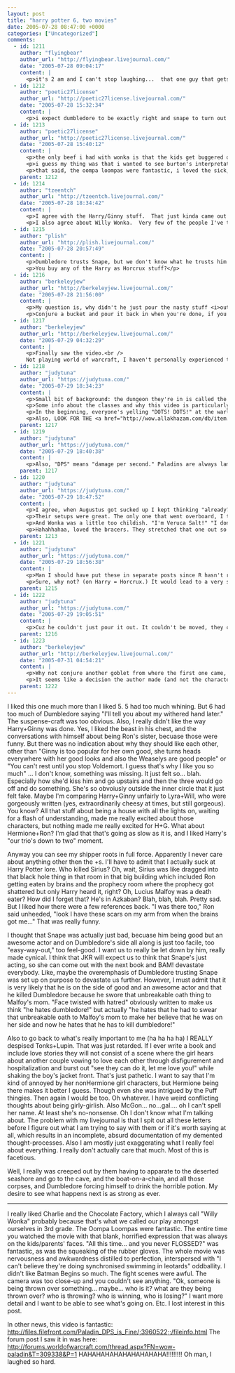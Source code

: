 ```yaml
---
layout: post
title: "harry potter 6, two movies"
date: 2005-07-28 08:47:00 +0000
categories: ["Uncategorized"]
comments:
  - id: 1211
    author: "flyingbear"
    author_url: "http://flyingbear.livejournal.com/"
    date: "2005-07-28 09:04:17"
    content: |
      <p>it's 2 am and I can't stop laughing...  that one guy that gets angrier and angrier kills me..  ahahahahahahhah</p>
  - id: 1212
    author: "poetic27license"
    author_url: "http://poetic27license.livejournal.com/"
    date: "2005-07-28 15:32:34"
    content: |
      <p>i expect dumbledore to be exactly right and snape to turn out to be a brilliant actor, of course - and when that fails to happen i shall fall off the edge of the earth.</p>
  - id: 1213
    author: "poetic27license"
    author_url: "http://poetic27license.livejournal.com/"
    date: "2005-07-28 15:40:12"
    content: |
      <p>the only beef i had with wonka is that the kids get buggered off far too quickly.  there's not much in between or suspense there.  other parts were done too slowly, so the timing was off.</p>
      <p>i guess my thing was that i wanted to see burton's interpretation of the factory as a whole, and you only get to see a small part of things as you whiz on by.  also, charlie's little boy angst in the first was cut out in order to put in wonka's bit.  quite an interesting trade-off.  </p>
      <p>that said, the oompa loompas were fantastic, i loved the sick, sick puppets in the beginning, the braces, the squirrels and the boat and the eyewear throughout.</p>
    parent: 1212
  - id: 1214
    author: "tzeentch"
    author_url: "http://tzeentch.livejournal.com/"
    date: "2005-07-28 18:34:42"
    content: |
      <p>I agree with the Harry/Ginny stuff.  That just kinda came out of nowhere.</p>
      <p>I also agree about Willy Wonka.  Very few of the people I've talked to like the new Oompa Loompas or the songs, but I did.  And I did like the Depp and the glasses and stuff, although parts of it were not done too well I thought, especially when he breaks down remembering his father and stuff.  </p>
  - id: 1215
    author: "plish"
    author_url: "http://plish.livejournal.com/"
    date: "2005-07-28 20:57:49"
    content: |
      <p>Dumbledore trusts Snape, but we don't know what he trusts him to do.</p>
      <p>You buy any of the Harry as Horcrux stuff?</p>
  - id: 1216
    author: "berkeleyjew"
    author_url: "http://berkeleyjew.livejournal.com/"
    date: "2005-07-28 21:56:00"
    content: |
      <p>My question is, why didn't he just pour the nasty stuff <i>out?</i> </p>
      <p>Conjure a bucket and pour it back in when you're done, if you think that's important. Hell, turn the goblet into a monkey and force the monkey to drink it, I don't care; just don't drink something Voldemort wants you to drink. It seems like a fundamentally bad idea.</p>
  - id: 1217
    author: "berkeleyjew"
    author_url: "http://berkeleyjew.livejournal.com/"
    date: "2005-07-29 04:32:29"
    content: |
      <p>Finally saw the video.<br />
      Not playing world of warcraft, I haven't personally experienced the expectation and disappointment these guys clearly felt, but the chorus of "SHIT!" when the last guy died was hilarious.</p>
  - id: 1218
    author: "judytuna"
    author_url: "https://judytuna.com/"
    date: "2005-07-29 18:34:23"
    content: |
      <p>Small bit of background: the dungeon they're in is called the Molten Core, which used to be the most hardcore raid dungeon until last week when they introduced Blackwing Lair. MC requires a full raid group (40 people) to do. The boss that they're fighting in the video is named Lucifron, and is only the FIRST boss in MC, which has like 8 big bosses. Not only that, it takes a couple of hours to even GET to Luci (not to mention coordinate 40 competent people; if you're not a hardcore raiding guild where that's all you do, this is the most difficult part. haha). Luci has two cronies which are very hard to kill (the pickup groups I've gone with have managed to kill one of his servants that are part of the event, but not the other... and not even get 2% off of Luci. It was sad). Also, he has a bunch of curses he puts on everyone, including one that does a billion (or so) dmg to you after 15 (or so) seconds, and one that makes it so that every spell you cast 2x as much mana; you have to have like 20 people whose entire role is to cleanse everybody else in order to win. At the start of the video, 35 people are dead, leaving 3 pallies, a warlock, and a mage. Which is why there's all that yelling... 35 people are dead and have nothing else to do.  And bringing Luci down to 0% health (HAHAHA) is so frustrating... it probably took 4-5 hours to get to that point, and it'll take another 15minutes to get everybody ressed and ready to go again.</p>
      <p>Some info about the classes and why this video is particularly hilarious: Plate mail is the highest armor class in the game; only warriors and paladins can wear them. They are both melee classes, but warriors are a pure (and powerful) melee class, while paladins are build to survive: they have two invulnerability shields, an ability that lets them regain 100% of their health, and a bunch of healing/cleansing spells. But everybody who plays a paladin complains about their weakness and the sheer length of time it takes to kill anything (just ask Mike, who has a 60 paladin, or Ryan, who has a 57 pally). So it's not surprising that in the end there were 37 dead other people and 3 pallies whacking pitifully away at Luci with their hammers, since the paladins were probably standing back during the rest of the fight and healing/cleansing the others. Pallies have an ability called "seal of the commander" which makes it so that every hit you land, there's a chance that you will do 2x as much damage... this is one of the only ways a pally can deal big damage, but the problem is, it's random. I don't even know if they were using that seal (they probably had 0 mana left, anyway), but it's hilarious that they weren't able to take him from &gt; 0.5% health to 0% health, hahaha. </p>
      <p>In the beginning, everyone's yelling "DOTS! DOTS!" at the warlock. "DoT" stands for "Damage over time"; warlocks have powerful ones, and they were probably yelling at the warlock to get some DoTs on him before getting squished to a pulp. You can see a little red icon with a slash through it appear under Luci's health bar in the beginning of the video, that's from the warlock. Umm.. then you can see a few frostbolts coming in from the right side, that's coming from a mage. He seems to be doing ok, very far away from Luci... but then one of the pallies gets hit and throws one of his invulnerability bubbles on himself, causing him to lose aggro and so Luci runs over and turns the mage into mincemeat. "Consecrate" is a paladin AoE (area of effect) spell... it does a little damage. One of the pallies does it right after the mage dies (it's the big yellow firey stuff that poofs on the ground) before the girl yells at the other pallies to also "consecrate! consecrate!" at the end. </p>
      <p>Also, LOOK FOR THE <a href="http://wow.allakhazam.com/db/item.html?witem=15778" rel="nofollow">MECHANICAL YETI</a>. HAHAHAHAHAHAHAHAHAHAHAHAHA... hahaha... hahahaha....</p>
    parent: 1217
  - id: 1219
    author: "judytuna"
    author_url: "https://judytuna.com/"
    date: "2005-07-29 18:40:38"
    content: |
      <p>Also, "DPS" means "damage per second." Paladins are always lamenting their low DPS on the boards, and the mods always say that Paladin DPS is fine and where it's meant to be. "FTW" = "for the win" which means ... you know ... for... the win. Yeahhh... people are always saying that though. For example, "chocolate chip cookies ftw" and "spammers ftl" (for the lose). Yeahhh... Often FTW is used sarcastically too (just like GG for good game/good going... in warcraft 3 all the kiddies would say "GG NOW LEAVE ALREDY B2TCH UR PWNED LOLOLOL UR GHEY" if they think they're winning against you). Etc etc etc.</p>
    parent: 1217
  - id: 1220
    author: "judytuna"
    author_url: "https://judytuna.com/"
    date: "2005-07-29 18:47:52"
    content: |
      <p>I agree, when Augustus got sucked up I kept thinking "already?" even though I knew it was going to happen. </p>
      <p>Their setups were great. The only one that went overboard, I thought, was the constant cutting of the camera back to Violet's mom. That was just... a little much. Very, very funny, but she totally stole the scene, where the kids are supposed to have the focus.</p>
      <p>And Wonka was a little too childish. "I'm Veruca Salt!" "I don't care!" From the book I never got the feeling that Wonka was acting like a petulant child; he was crazy, yeah, but always in control of the situation, and I never got the feeling that he was "buggering" them off on purpose. They were sad coincidences that the kids brought upon themselves. Like in the book did the other kids ask "how did the oompa loompas already know our names?" and guess that WW had planned for their eliminations? Maybe I just missed it or something and it was obvious that WW had planned them and i was just too naive. </p>
      <p>Hahahhahaa, loved the bracers. They stretched that one out so well... naming the kids one by one... lifting the sheet to create expecation... and little WW gives such a huge, mangled smile... ahahhaha....</p>
    parent: 1213
  - id: 1221
    author: "judytuna"
    author_url: "https://judytuna.com/"
    date: "2005-07-29 18:56:38"
    content: |
      <p>Man I should have put these in separate posts since R hasn't read hp6 yet and keeps clicking on these comments and closing the window in horror. "I read something... about snape... and ... dumbledore..." </p>
      <p>Sure, why not? (on Harry = Horcrux.) It would lead to a very satisfyingly horrible ending where Harry is forced to destroy himself in order to destroy Voldemort, or some beautiful redemptive ending where he manages to make it so he doesn't have to destroy himself (he finds some loophole involving the ability to love; he turns V over to the Light; he goes through a horrible exorcism but emerges Chistlike from the bloody mire). Ok I'm going a little overboard there but you know what I mean. Aslan-like? Ok. I mean that makes sense, right, if you were an evil overlord (haha) and wanted to ensure your survival and one dude was prophecied to kill you, you'd make it so that dude would have to destroy himself to destroy you too, in the hopes of buying some more time while he mulls over the terrible decision, or swaying him to your side, or whatever. Also the "i could hear him" stuff and the scar pulsing and stuff. I remember him talking about the "i could hear his thoughts" stuff in the end of hp6, but I don't remember what he said about it. Or was that "i could hear him" stuff explained by some other phenomenon already? I can't remember</p>
    parent: 1215
  - id: 1222
    author: "judytuna"
    author_url: "https://judytuna.com/"
    date: "2005-07-29 19:05:51"
    content: |
      <p>Cuz he couldn't just pour it out. It couldn't be moved, they couldn't part it with their hands, couldn't conjure it away, couldn't pick it up. Unless it was with a goblet. Why not just pour the potion out on the ground once it's in the goblet? Maybe it only goes out of the goblet if it's going to be... drunk. She should have made D try to pour it out of the goblet and have it magically return to the cauldron, or stick immoble to the goblet or something. But then D would have looked reluctant, afraid to drink it. You have to admit the gusto with which he approached the task was formidable. Yeeeahhh... Then why not fill a million goblets? Ummm... maybe... it only goes into the goblet if... there are no bits of itself in other goblets. Yeeeahhh... Maybe you (or your trusted student) could only pick up the horcrux (or fake horcrux) if you drank it. Yeahhh....</p>
    parent: 1216
  - id: 1223
    author: "berkeleyjew"
    author_url: "http://berkeleyjew.livejournal.com/"
    date: "2005-07-31 04:54:21"
    content: |
      <p>Why not conjure another goblet from where the first one came, transfigure it into a monkey (or what have you) and force the transfigured goblet to drink it. I'll cry tears of insincere regret for the goblet/monkey, because D would have been fine.</p>
      <p>It seems like a decision the author made (and not the character) to set up the scene when they return.</p>
    parent: 1222
---
```


I liked this one much more than I liked 5. 5 had too much whining. But 6 had too much of Dumbledore saying "I'll tell you about my withered hand later." The suspense-craft was too obvious. Also, I really didn't like the way Harry+Ginny was done. Yes, I liked the beast in his chest, and the conversations with himself about being Ron's sister, becuase those were funny. But there was no indication about why they should like each other, other than "Ginny is too popular for her own good, she turns heads everywhere with her good looks and also the Weaselys are good people" or "You can't rest until you stop Voldemort. I guess that's why I like you so much" ... I don't know, something was missing. It just felt so... blah. Especially how she'd kiss him and go upstairs and then the three would go off and do something. She's so obvoiusly outside the inner circle that it just felt fake. Maybe I'm comparing Harry+Ginny unfairly to Lyra+Will, who were gorgeously written (yes, extraordinarily cheesy at times, but still gorgeous). You know? All that stuff about being a house with all the lights on, waiting for a flash of understanding, made me really excited about those characters, but nothing made me really excited for H+G. What about Hermione+Ron? I'm glad that that's going as slow as it is, and I liked Harry's "our trio's down to two" moment. 

Anyway you can see my shipper roots in full force. Apparently I never care about anything other then the +s. I'll have to admit that I actually suck at Harry Potter lore. Who killed Sirius? Oh, wait, Sirius was like dragged into that black hole thing in that room in that big building which included Ron getting eaten by brains and the prophecy room where the prophecy got shattered but only Harry heard it, right? Oh, Lucius Malfoy was a death eater? How did I forget that? He's in Azkaban? Blah, blah, blah. Pretty sad. But I liked how there were a few references back. "I was there too," Ron said unheeded, "look I have these scars on my arm from when the brains got me..." That was really funny. 

I thought that Snape was actually just bad, becuase him being good but an awesome actor and on Dumbledore's side all along is just too facile, too "easy-way-out," too feel-good. I want us to really be let down by him, really made cynical. I think that JKR will expect us to think that Snape's just acting, so she can come out with the next book and BAM! devastate everybody. Like, maybe the overemphasis of Dumbledore trusting Snape was set up on purpose to devastate us further. However, I must admit that it is very likely that he is on the side of good and an awesome actor and that he killed Dumbledore because he swore that unbreakable oath thing to Malfoy's mom. "Face twisted with hatred" obviously written to make us think "he hates dumbledore!" but actually "he hates that he had to swear that unbreakable oath to Malfoy's mom to make her believe that he was on her side and now he hates that he has to kill dumbledore!" 

Also to go back to what's really important to me (ha ha ha ha) I REALLY despised Tonks+Lupin. That was just retarded. If I ever write a book and include love stories they will not consist of a scene where the girl hears about another couple vowing to love each other through disfigurement and hospitalization and burst out "see they can do it, let me love you!" while shaking the boy's jacket front. That's just pathetic. I want to say that I'm kind of annoyed by her nonHermione girl characters, but Hermione being there makes it better I guess. Though even she was intrigued by the Puff thingies. Then again I would be too. Oh whatever. I have weird conflicting thoughts about being girly-girlish.  Also McGon... no...gal.... oh I can't spell her name. At least she's no-nonsense. Oh I don't know what I'm talking about. The problem with my livejournal is that I spit out all these letters before I figure out what I am trying to say with them or if it's worth saying at all, which results in an incomplete, absurd documentation of my demented thought-processes. Also I am mostly just exaggerating what I really feel about everything. I really don't actually care that much. Most of this is facetious. 

Well, I really was creeped out by them having to apparate to the deserted seashore and go to the cave, and the boat-on-a-chain, and all those corpses, and Dumbledore forcing himself to drink the horrible potion. My desire to see what happens next is as strong as ever. 

-------------------------------------------------------------------------------------------------

I really liked Charlie and the Chocolate Factory, which I always call "Willy Wonka" probably because that's what we called our play amongst ourselves in 3rd grade. The Oompa Loompas were fantastic. The entire time you watched the movie with that blank, horrified expression that was always on the kids/parents' faces. "All this time... and you never FLOSSED?" was fantastic, as was the squeaking of the rubber gloves. The whole movie was nervousness and awkwardness distilled to perfection, interspersed with "I can't believe they're doing synchronised swimming in leotards" oddballity. I didn't like Batman Begins so much. The fight scenes were awful. The camera was too close-up and you couldn't see anything. "Ok, someone is being thrown over something... maybe... who is it? what are they being thrown over? who is throwing? who is winning, who is losing?" I want more detail and I want to be able to see what's going on. Etc. I lost interest in this post. 

In other news, this video is fantastic: http://files.filefront.com/Paladin_DPS_is_Fine/;3960522;;/fileinfo.html
The forum post I saw it in was here: http://forums.worldofwarcraft.com/thread.aspx?FN=wow-paladin&T=309338&P=1
HAHAHAHAHAHAHAHAHAHA!!!!!!!!! Oh man, I laughed so hard.